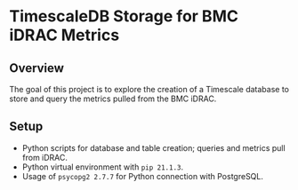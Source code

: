# TimescaleDB Storage for BMC iDRAC Metrics

## Overview
The goal of this project is to explore the creation of a Timescale database to store and query the metrics pulled from the BMC iDRAC.

## Setup
- Python scripts for database and table creation; queries and metrics pull from iDRAC.
- Python virtual environment with ```pip 21.1.3```.
- Usage of ```psycopg2 2.7.7``` for Python connection with PostgreSQL. 